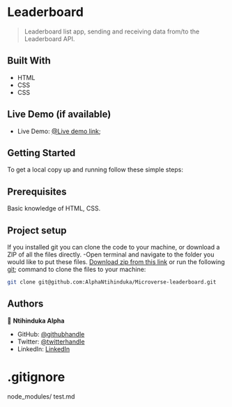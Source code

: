 # Leaderboard
> Leaderboard list app, sending and receiving data from/to the Leaderboard API.

## Built With
- HTML
- CSS
- CSS
​
## Live Demo (if available)
- Live Demo: [@Live demo link](https://alphantihinduka.github.io/Microverse-leaderboard/dist/);

## Getting Started
To get a local copy up and running follow these simple steps:

## Prerequisites
Basic knowledge of HTML, CSS.

## Project setup
If you installed git you can clone the code to your machine, or download a ZIP of all the files directly.
-Open terminal and navigate to the folder you would like to put these files.
[Download zip from this link](https://github.com/AlphaNtihinduka/Microverse-leaderboard/archive/refs/heads/main.zip)  or run the following [git](https://git-scm.com/downloads); command to clone the files to your machine:

```bash 
git clone git@github.com:AlphaNtihinduka/Microverse-leaderboard.git
```
## Authors
👤 **Ntihinduka Alpha**
- GitHub: [@githubhandle](https://github.com/AlphaNtihinduka)
- Twitter: [@twitterhandle](https://twitter.com/AlphaNtihinduka)
- LinkedIn: [LinkedIn](https://www.linkedin.com/in/ntihinduka-alpha-81bb7b22a/)

# .gitignore
node_modules/
test.md